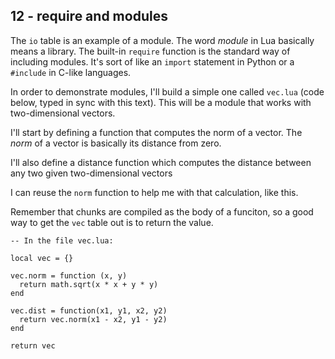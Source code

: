 ## 12 - require and modules

<!-- 12.1 require/module intro -->

The `io` table is an example of a module.
The word *module* in Lua basically means a library.
The built-in `require` function is the standard way
of including modules.
It's sort of like an `import` statement in Python or a
`#include` in C-like languages.

<!-- 12.2 the vec.lua module -->

In order to demonstrate modules, I'll build a simple
one called `vec.lua` (code below, typed in sync with this text).
This will be a module that works with two-dimensional vectors.

I'll start by defining a function that computes the norm of
a vector.
The *norm* of a vector is basically its distance from zero.

I'll also define a distance function which computes the
distance between
any two given two-dimensional vectors

I can reuse the `norm` function
to help me with that calculation, like this.

Remember that chunks are compiled as the body of a funciton,
so a good way to get the `vec` table out
is to return the value.

    -- In the file vec.lua:

    local vec = {}

    vec.norm = function (x, y)
      return math.sqrt(x * x + y * y)
    end

    vec.dist = function(x1, y1, x2, y2)
      return vec.norm(x1 - x2, y1 - y2)
    end

    return vec

